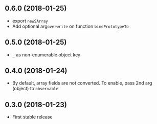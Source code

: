 ## 0.6.0 (2018-01-25)

* export `newSArray`
* Add optional arg`overwrite` on function `bindPrototypeTo`

## 0.5.0 (2018-01-25)

* `_` as non-enumerable object key

## 0.4.0 (2018-01-24)

* By default, array fields are not converted.  To enable, pass 2nd arg (object) to `observable`

## 0.3.0 (2018-01-23)

* First stable release
